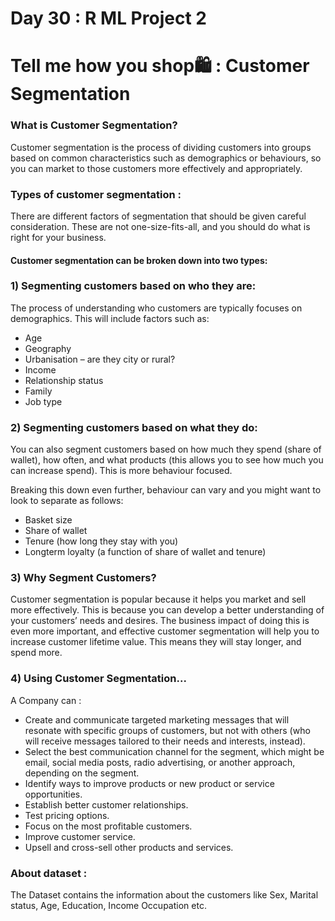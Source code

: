# Day 30 : R ML Project 2

# Tell me how you shop🛍 : Customer Segmentation

### What is Customer Segmentation?
Customer segmentation is the process of dividing customers into groups based on common characteristics such as demographics or behaviours, so you can market to those customers more effectively and appropriately.

### Types of customer segmentation :
There are different factors of segmentation that should be given careful consideration. These are not one-size-fits-all, and you should do what is right for your business.

#### Customer segmentation can be broken down into two types:
### 1) Segmenting customers based on who they are:
The process of understanding who customers are typically focuses on demographics. This will include factors such as:
- Age
- Geography
- Urbanisation – are they city or rural?
- Income
- Relationship status
- Family
- Job type

### 2) Segmenting customers based on what they do:
You can also segment customers based on how much they spend (share of wallet), how often, and what products (this allows you to see how much you can increase spend). This is more behaviour focused.

Breaking this down even further, behaviour can vary and you might want to look to separate as follows:
- Basket size
- Share of wallet
- Tenure (how long they stay with you)
- Longterm loyalty (a function of share of wallet and tenure)


### 3) Why Segment Customers?
Customer segmentation is popular because it helps you market and sell more effectively. This is because you can develop a better understanding of your customers’ needs and desires.
The business impact of doing this is even more important, and effective customer segmentation will help you to increase customer lifetime value. This means they will stay longer, and spend more.

### 4) Using Customer Segmentation...
A Company can :
- Create and communicate targeted marketing messages that will resonate with specific groups of customers, but not with others (who will receive messages tailored to their needs and interests, instead).
- Select the best communication channel for the segment, which might be email, social media posts, radio advertising, or another approach, depending on the segment.
- Identify ways to improve products or new product or service opportunities.
- Establish better customer relationships.
- Test pricing options.
- Focus on the most profitable customers.
- Improve customer service.
- Upsell and cross-sell other products and services.

### About dataset :
The Dataset contains the information about the customers like Sex, Marital status, Age, Education, Income Occupation etc.
